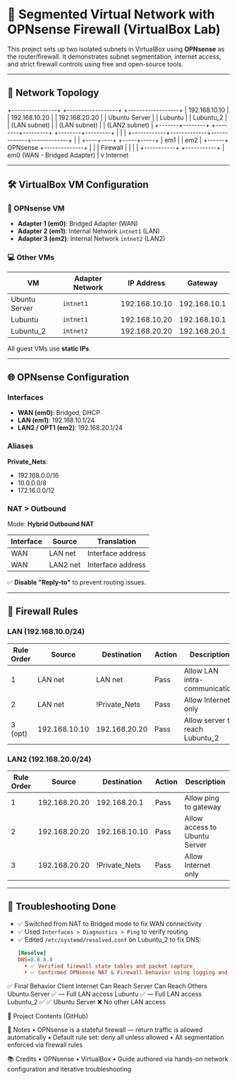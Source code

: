 # 🔐 Segmented Virtual Network with OPNsense Firewall (VirtualBox Lab)

This project sets up two isolated subnets in VirtualBox using **OPNsense** as the router/firewall. It demonstrates subnet segmentation, internet access, and strict firewall controls using free and open-source tools.

---

## 📐 Network Topology

+----------------+ +------------------+ +------------------+
| 192.168.10.10 | | 192.168.10.20 | | 192.168.20.20 |
| Ubuntu Server | | Lubuntu | | Lubuntu_2 |
| (LAN subnet) | | (LAN subnet) | | (LAN2 subnet) |
+-------+--------+ +--------+---------+ +--------+---------+
| | |
+------------+-------------+-------------+-------------+
| |
+----+----+ +-----+-----+
| em1 | | em2 |
+------+ OPNsense +--------------+ |
| | Firewall | | |
| +-----------+ +-----------+
| em0 (WAN - Bridged Adapter)
|
v
Internet

---

## 🛠️ VirtualBox VM Configuration

### 🔧 OPNsense VM

- **Adapter 1 (em0)**: Bridged Adapter (WAN)
- **Adapter 2 (em1)**: Internal Network `intnet1` (LAN)
- **Adapter 3 (em2)**: Internal Network `intnet2` (LAN2)

### 💻 Other VMs

| VM           | Adapter Network | IP Address      | Gateway         |
|--------------|------------------|------------------|------------------|
| Ubuntu Server| `intnet1`       | 192.168.10.10    | 192.168.10.1     |
| Lubuntu      | `intnet1`       | 192.168.10.20    | 192.168.10.1     |
| Lubuntu_2    | `intnet2`       | 192.168.20.20    | 192.168.20.1     |

All guest VMs use **static IPs**.

---

## 🌐 OPNsense Configuration

### Interfaces

- **WAN (em0)**: Bridged, DHCP
- **LAN (em1)**: 192.168.10.1/24
- **LAN2 / OPT1 (em2)**: 192.168.20.1/24

### Aliases

**Private_Nets**:
- 192.168.0.0/16
- 10.0.0.0/8
- 172.16.0.0/12

### NAT > Outbound

Mode: **Hybrid Outbound NAT**

| Interface | Source           | Translation        |
|-----------|------------------|---------------------|
| WAN       | LAN net          | Interface address   |
| WAN       | LAN2 net         | Interface address   |

✅ **Disable "Reply-to"** to prevent routing issues.

---

## 🔐 Firewall Rules

### LAN (192.168.10.0/24)

| Rule Order | Source          | Destination        | Action | Description                    |
|------------|------------------|---------------------|--------|--------------------------------|
| 1          | LAN net         | LAN net            | Pass   | Allow LAN intra-communication |
| 2          | LAN net         | !Private_Nets      | Pass   | Allow Internet only           |
| 3 (opt)    | 192.168.10.10   | 192.168.20.20      | Pass   | Allow server to reach Lubuntu_2 |

### LAN2 (192.168.20.0/24)

| Rule Order | Source          | Destination        | Action | Description                    |
|------------|------------------|---------------------|--------|--------------------------------|
| 1          | 192.168.20.20   | 192.168.20.1       | Pass   | Allow ping to gateway          |
| 2          | 192.168.20.20   | 192.168.10.10      | Pass   | Allow access to Ubuntu Server  |
| 3          | 192.168.20.20   | !Private_Nets      | Pass   | Allow Internet only            |

---

## 🧪 Troubleshooting Done

- ✅ Switched from NAT to Bridged mode to fix WAN connectivity
- ✅ Used `Interfaces > Diagnostics > Ping` to verify routing
- ✅ Edited `/etc/systemd/resolved.conf` on Lubuntu_2 to fix DNS:
  ```ini
  [Resolve]
  DNS=8.8.8.8
    • ✅ Verified firewall state tables and packet capture
    • ✅ Confirmed OPNsense NAT & Firewall behavior using logging and Live View

✅ Final Behavior
Client
Internet
Can Reach Server
Can Reach Others
Ubuntu Server
✅
—
Full LAN access
Lubuntu
✅
—
Full LAN access
Lubuntu_2
✅
✅ Ubuntu Server
❌ No other LAN access

📁 Project Contents (GitHub)



📌 Notes
    • OPNsense is a stateful firewall — return traffic is allowed automatically
    • Default rule set: deny all unless allowed
    • All segmentation enforced via firewall rules

📚 Credits
    • OPNsense
    • VirtualBox
    • Guide authored via hands-on network configuration and iterative troubleshooting
